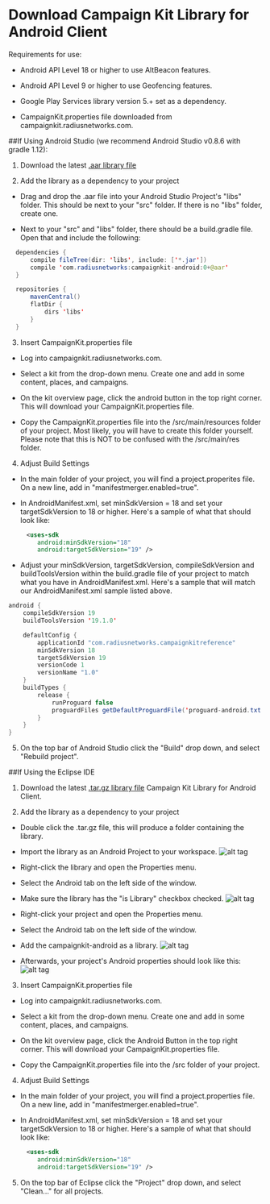 
# Download Campaign Kit Library for Android Client


Requirements for use: 

* Android API Level 18 or higher to use AltBeacon features.

* Android API Level 9 or higher to use Geofencing features.

* Google Play Services library version 5.+ set as a dependency.

* CampaignKit.properties file downloaded from campaignkit.radiusnetworks.com.



##If Using Android Studio (we recommend Android Studio v0.8.6 with gradle 1.12):


1) Download the latest [.aar library file](https://github.com/RadiusNetworks/campaignkit-android/releases)
 

2) Add the library as a dependency to your project

 * Drag and drop the .aar file into your Android Studio Project's "libs" folder. This should be next to your "src" folder. If there is no "libs" folder, create one. 

 * Next to your "src" and "libs" folder, there should be a build.gradle file. Open that and include the following:

```java
  dependencies {
      compile fileTree(dir: 'libs', include: ['*.jar'])
      compile 'com.radiusnetworks:campaignkit-android:0+@aar'
  }

  repositories {
      mavenCentral()
      flatDir {
          dirs 'libs'
      }
  }
```


3) Insert CampaignKit.properties file

 * Log into campaignkit.radiusnetworks.com.

 * Select a kit from the drop-down menu. Create one and add in some content, places, and campaigns.

 * On the kit overview page, click the android button in the top right corner. This will download your CampaignKit.properties file.

 * Copy the CampaignKit.properties file into the /src/main/resources folder of your project. Most likely, you will have to create this folder yourself. Please note that this is NOT to be confused with the /src/main/res folder.


4) Adjust Build Settings

 * In the main folder of your project, you will find a project.properites file. On a new line, add in "manifestmerger.enabled=true".

 * In AndroidManifest.xml, set minSdkVersion = 18 and set your targetSdkVersion to 18 or higher. Here's a sample of what that should look like:

```xml
     <uses-sdk
        android:minSdkVersion="18"
        android:targetSdkVersion="19" />
```
 * Adjust your minSdkVersion, targetSdkVersion, compileSdkVersion and buildToolsVersion within the build.gradle file of your project to match what you have in AndroidManifest.xml. Here's a sample that will match our AndroidManifest.xml sample listed above.

```java
android {
    compileSdkVersion 19
    buildToolsVersion '19.1.0'

    defaultConfig {
        applicationId "com.radiusnetworks.campaignkitreference"
        minSdkVersion 18
        targetSdkVersion 19
        versionCode 1
        versionName "1.0"
    }
    buildTypes {
        release {
            runProguard false
            proguardFiles getDefaultProguardFile('proguard-android.txt'), 'proguard-rules.pro'
        }
    }
}
```


5)  On the top bar of Android Studio click the "Build" drop down, and select "Rebuild project".






##If Using the Eclipse IDE


1) Download the latest [.tar.gz library file](https://github.com/RadiusNetworks/campaignkit-android/releases) Campaign Kit Library for Android Client.
 

2) Add the library as a dependency to your project

 * Double click the .tar.gz file, this will produce a folder containing the library.

 * Import the library as an Android Project to your workspace.
![alt tag](https://raw.githubusercontent.com/RadiusNetworks/campaignkit-documentation/master/docs/android/screenshots/importing.png) 

 * Right-click the library and open the Properties menu.

 * Select the Android tab on the left side of the window.

 * Make sure the library has the "is Library" checkbox checked.
![alt tag](https://raw.githubusercontent.com/RadiusNetworks/campaignkit-documentation/master/docs/android/screenshots/cklibrary_islibrary.png) 

 * Right-click your project and open the Properties menu.

 * Select the Android tab on the left side of the window.

 * Add the campaignkit-android as a library.
![alt tag](https://raw.githubusercontent.com/RadiusNetworks/campaignkit-documentation/master/docs/android/screenshots/adding_cklibrary.png) 

 * Afterwards, your project's Android properties should look like this:
![alt tag](https://raw.githubusercontent.com/RadiusNetworks/campaignkit-documentation/master/docs/android/screenshots/project_settings.png)


3) Insert CampaignKit.properties file

 * Log into campaignkit.radiusnetworks.com.

 * Select a kit from the drop-down menu. Create one and add in some content, places, and campaigns.

 * On the kit overview page, click the Android Button in the top right corner. This will download your CampaignKit.properties file.

 * Copy the CampaignKit.properties file into the /src folder of your project.


4) Adjust Build Settings

 * In the main folder of your project, you will find a project.properties file. On a new line, add in "manifestmerger.enabled=true".

 * In AndroidManifest.xml, set minSdkVersion = 18 and set your targetSdkVersion to 18 or higher. Here's a sample of what that should look like:

```xml
     <uses-sdk
        android:minSdkVersion="18"
        android:targetSdkVersion="19" />
```

5)  On the top bar of Eclipse click the "Project" drop down, and select "Clean..." for all projects.

